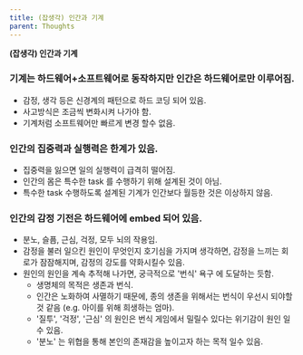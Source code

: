 ```yaml
---
title: (잡생각) 인간과 기계
parent: Thoughts
---
```


**(잡생각) 인간과 기계**

### 기계는 하드웨어+소프트웨어로 동작하지만 인간은 하드웨어로만 이루어짐.
- 감정, 생각 등은 신경계의 패턴으로 하드 코딩 되어 있음.
- 사고방식은 조금씩 변화시켜 나가야 함.
- 기계처럼 소프트웨어만 빠르게 변경 할수 없음.

### 인간의 집중력과 실행력은 한계가 있음.
- 집중력을 잃으면 일의 실행력이 급격히 떨어짐.
- 인간의 몸은 특수한 task 를 수행하기 위해 설계된 것이 아님.
- 특수한 task 수행하도록 설계된 기계가 인간보다 월등한 것은 이상하지 않음.

### 인간의 감정 기전은 하드웨어에 embed 되어 있음.
- 분노, 슬픔, 근심, 걱정, 모두 뇌의 작용임.
- 감정을 불러 일으킨 원인이 무엇인지 호기심을 가지며 생각하면, 감정을 느끼는 회로가 잠잠해지며, 감정의 강도를 약화시킬수 있음.
- 원인의 원인을 계속 추적해 나가면, 궁극적으로 '번식' 욕구 에 도달하는 듯함.
   - 생명체의 목적은 생존과 번식.
   - 인간은 노화하여 사멸하기 때문에, 종의 생존을 위해서는 번식이 우선시 되야할 것 같음 (e.g. 아이를 위해 희생하는 엄마).
   - '질투', '걱정', '근심' 의 원인은 번식 게임에서 밀릴수 있다는 위기감이 원인 일수 있음.
   - '분노' 는 위협을 통해 본인의 존재감을 높이고자 하는 목적 일수 있음.
